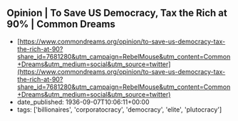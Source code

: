  ## Opinion | To Save US Democracy, Tax the Rich at 90% | Common Dreams
 - [https://www.commondreams.org/opinion/to-save-us-democracy-tax-the-rich-at-90?share_id=7681280&utm_campaign=RebelMouse&utm_content=Common+Dreams&utm_medium=social&utm_source=twitter](https://www.commondreams.org/opinion/to-save-us-democracy-tax-the-rich-at-90?share_id=7681280&utm_campaign=RebelMouse&utm_content=Common+Dreams&utm_medium=social&utm_source=twitter)
 - date_published: 1936-09-07T10:06:11+00:00
 - tags: ['billionaires', 'corporatocracy', 'democracy', 'elite', 'plutocracy']

